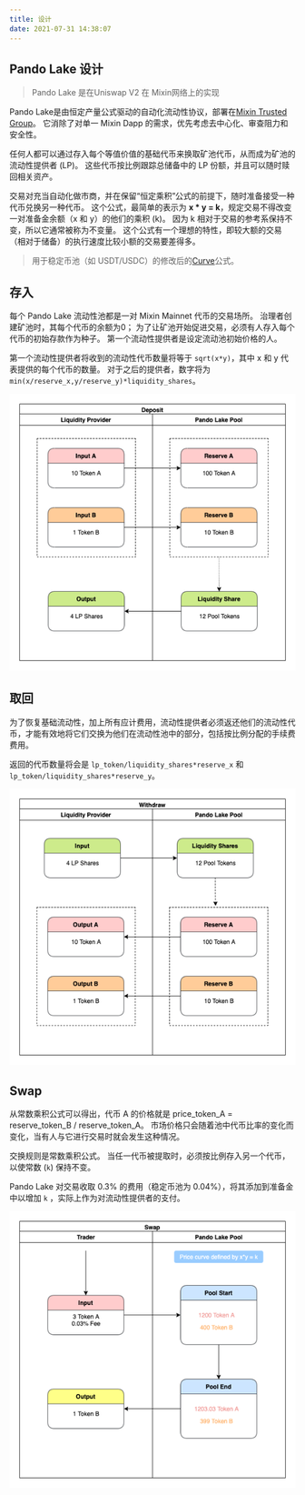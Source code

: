 ```yaml
---
title: 设计
date: 2021-07-31 14:38:07
---
```



## Pando Lake 设计

> Pando Lake 是在Uniswap V2 在 Mixin网络上的实现

Pando Lake是由恒定产量公式驱动的自动化流动性协议，部署在[Mixin Trusted Group](https://developers.mixin.one/docs/mainnet/mtg/overview)。 它消除了对单一 Mixin Dapp 的需求，优先考虑去中心化、审查阻力和安全性。

任何人都可以通过存入每个等值价值的基础代币来换取矿池代币，从而成为矿池的流动性提供者 (LP)。 这些代币按比例跟踪总储备中的 LP 份额，并且可以随时赎回相关资产。

交易对充当自动化做市商，并在保留“恒定乘积”公式的前提下，随时准备接受一种代币兑换另一种代币。 这个公式，最简单的表示为 **x * y = k**，规定交易不得改变一对准备金余额（x 和 y）的他们的乘积 (k)。 因为 k 相对于交易的参考系保持不变，所以它通常被称为不变量。 这个公式有一个理想的特性，即较大额的交易（相对于储备）的执行速度比较小额的交易要差得多。

> 用于稳定币池（如 USDT/USDC）的修改后的[Curve](https://curve.fi)公式。

## 存入

每个 Pando Lake 流动性池都是一对 Mixin Mainnet 代币的交易场所。 治理者创建矿池时，其每个代币的余额为0； 为了让矿池开始促进交易，必须有人存入每个代币的初始存款作为种子。 第一个流动性提供者是设定流动池初始价格的人。

第一个流动性提供者将收到的流动性代币数量将等于 `sqrt(x*y)`，其中 x 和 y 代表提供的每个代币的数量。 对于之后的提供者，数字将为 `min(x/reserve_x,y/reserve_y)*liquidity_shares`。

![存入](./assets/pando_lake_deposit.png)

## 取回

为了恢复基础流动性，加上所有应计费用，流动性提供者必须返还他们的流动性代币，才能有效地将它们交换为他们在流动性池中的部分，包括按比例分配的手续费费用。

返回的代币数量将会是 `lp_token/liquidity_shares*reserve_x` 和 `lp_token/liquidity_shares*reserve_y`。

![取回](./assets/pando_lake_withdraw.png)

## Swap

从常数乘积公式可以得出，代币 A 的价格就是 price_token_A = reserve_token_B / reserve_token_A。 市场价格只会随着池中代币比率的变化而变化，当有人与它进行交易时就会发生这种情况。

交换规则是常数乘积公式。 当任一代币被提取时，必须按比例存入另一个代币，以使常数 (`k`) 保持不变。

Pando Lake 对交易收取 0.3% 的费用（稳定币池为 0.04%），将其添加到准备金中以增加 `k` ，实际上作为对流动性提供者的支付。

![swap](./assets/pando_lake_swap.png)
